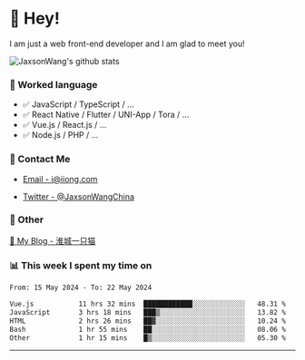 # 👋 Hey!

I am just a web front-end developer and I am glad to meet you!

![JaxsonWang's github stats](https://github-readme-stats.vercel.app/api?username=JaxsonWang&&show_icons=true&&title_color=1abc9c&&icon_color=1abc9c)


### 📝 Worked language

- ✅ JavaScript / TypeScript / ...
- ✅ React Native / Flutter / UNI-App / Tora / ...
- ✅ Vue.js / React.js / ...
- ✅ Node.js / PHP / ...

### 📮 Contact Me

- [Email - i@iiong.com](mailto:i@iiong.com)

- [Twitter - @JaxsonWangChina](https://twitter.com/JaxsonWangChina)

### 🤪 Other

[📌 My Blog - 淮城一只猫](https://iiong.com)

### 📊 This week I spent my time on

<!--START_SECTION:waka-->

```txt
From: 15 May 2024 - To: 22 May 2024

Vue.js           11 hrs 32 mins  ████████████░░░░░░░░░░░░░   48.31 %
JavaScript       3 hrs 18 mins   ███▒░░░░░░░░░░░░░░░░░░░░░   13.82 %
HTML             2 hrs 26 mins   ██▓░░░░░░░░░░░░░░░░░░░░░░   10.24 %
Bash             1 hr 55 mins    ██░░░░░░░░░░░░░░░░░░░░░░░   08.06 %
Other            1 hr 15 mins    █▒░░░░░░░░░░░░░░░░░░░░░░░   05.30 %
```

<!--END_SECTION:waka-->

---
